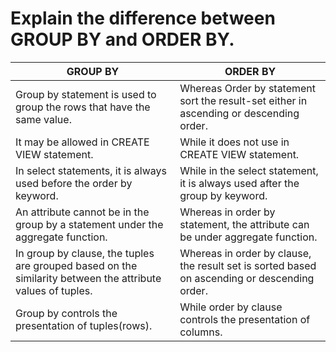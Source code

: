 # Explain the difference between GROUP BY and ORDER BY. 

|GROUP BY|	ORDER BY|
|---|---|
|Group by statement is used to group the rows that have the same value.	|Whereas Order by statement sort the result-set either in ascending or descending order.|
|It may be allowed in CREATE VIEW statement.	|While it does not use in CREATE VIEW statement.|
|In select statements, it is always used before the order by keyword.	|While in the select statement, it is always used after the group by keyword.|
|An attribute cannot be in the group by a statement under the aggregate function.	|Whereas in order by statement, the attribute can be under aggregate function.|
|In group by clause, the tuples are grouped based on the similarity between the attribute values of tuples.	|Whereas in order by clause, the result set is sorted based on ascending or descending order.|
|Group by controls the presentation of tuples(rows).	|While order by clause controls the presentation of columns.